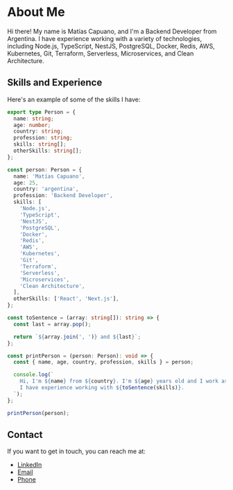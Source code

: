 # About Me

Hi there! My name is Matías Capuano, and I'm a Backend Developer from Argentina. I have experience working with a variety of technologies, including Node.js, TypeScript, NestJS, PostgreSQL, Docker, Redis, AWS, Kubernetes, Git, Terraform, Serverless, Microservices, and Clean Architecture.

## Skills and Experience

Here's an example of some of the skills I have:

```typescript
export type Person = {
  name: string;
  age: number;
  country: string;
  profession: string;
  skills: string[];
  otherSkills: string[];
};

const person: Person = {
  name: 'Matías Capuano',
  age: 25,
  country: 'argentina',
  profession: 'Backend Developer',
  skills: [
    'Node.js',
    'TypeScript',
    'NestJS',
    'PostgreSQL',
    'Docker',
    'Redis',
    'AWS',
    'Kubernetes',
    'Git',
    'Terraform',
    'Serverless',
    'Microservices',
    'Clean Architecture',
  ],
  otherSkills: ['React', 'Next.js'],
};

const toSentence = (array: string[]): string => {
  const last = array.pop();

  return `${array.join(', ')} and ${last}`;
};

const printPerson = (person: Person): void => {
  const { name, age, country, profession, skills } = person;

  console.log(`
    Hi, I'm ${name} from ${country}. I'm ${age} years old and I work as a ${profession}.
    I have experience working with ${toSentence(skills)}.
  `);
};

printPerson(person);
```

## Contact

If you want to get in touch, you can reach me at:

- [LinkedIn](https://www.linkedin.com/in/matias-capuano/)
- [Email](mailto:maticapuano97@gmail.com)
- [Phone](https://wa.me/542252416161)
